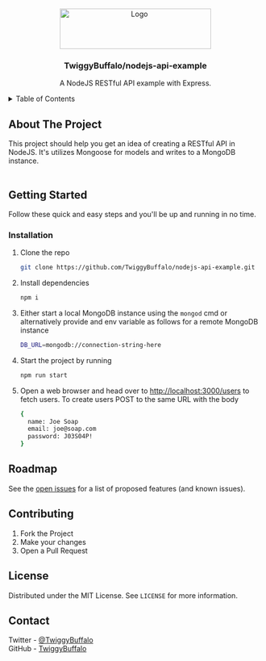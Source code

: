 <br />
<p align="center">
  <a href="https://nodejs.org/">
    <img src="https://upload.wikimedia.org/wikipedia/commons/thumb/7/7e/Node.js_logo_2015.svg/1182px-Node.js_logo_2015.svg.png" alt="Logo" width="300" height="80">
  </a>

  <h3 align="center">TwiggyBuffalo/nodejs-api-example</h3>

  <p align="center">
    A NodeJS RESTful API example with Express.
  </p>
</p>

<!-- TABLE OF CONTENTS -->
<details closed="closed">
  <summary>Table of Contents</summary>
  <ol>
    <li>
      <a href="#about-the-project">About The Project</a>
    </li>
    <li>
      <a href="#getting-started">Getting Started</a>
      <ul>
        <li><a href="#installation">Installation</a></li>
      </ul>
    </li>
    <li><a href="#usage">Usage</a></li>
    <li><a href="#roadmap">Roadmap</a></li>
    <li><a href="#contributing">Contributing</a></li>
    <li><a href="#license">License</a></li>
    <li><a href="#contact">Contact</a></li>
  </ol>
</details>

<!-- ABOUT THE PROJECT -->

## About The Project

This project should help you get an idea of creating a RESTful API in NodeJS. It's utilizes Mongoose for models and writes to a MongoDB instance.
<br/>
<br/>

<!-- GETTING STARTED -->

## Getting Started

Follow these quick and easy steps and you'll be up and running in no time.

### Installation

1. Clone the repo
    ```sh
    git clone https://github.com/TwiggyBuffalo/nodejs-api-example.git
    ```
2. Install dependencies 
    ```sh
    npm i
    ```
3. Either start a local MongoDB instance using the `mongod` cmd or alternatively provide and env variable as follows for a remote MongoDB instance
    ```sh
    DB_URL=mongodb://connection-string-here
    ```
4. Start the project by running
    ```sh
    npm run start
    ```
5. Open a web browser and head over to [http://localhost:3000/users](http://localhost:3000/users) to fetch users. To create users POST to the same URL with the body
    ```sh
    {
      name: Joe Soap
      email: joe@soap.com
      password: J03S04P!
    }
    ```

<!-- ROADMAP -->

## Roadmap

See the [open issues](https://github.com/twiggybuffalo/nodejs-api-example/issues) for a list of proposed features (and known issues).

<!-- CONTRIBUTING -->

## Contributing

1. Fork the Project
2. Make your changes
3. Open a Pull Request

<!-- LICENSE -->

## License

Distributed under the MIT License. See `LICENSE` for more information.

<!-- CONTACT -->

## Contact

Twitter - [@TwiggyBuffalo](https://twitter.com/twiggybuffalo)
<br/>
GitHub - [TwiggyBuffalo](https://github.com/TwiggyBuffalo)
